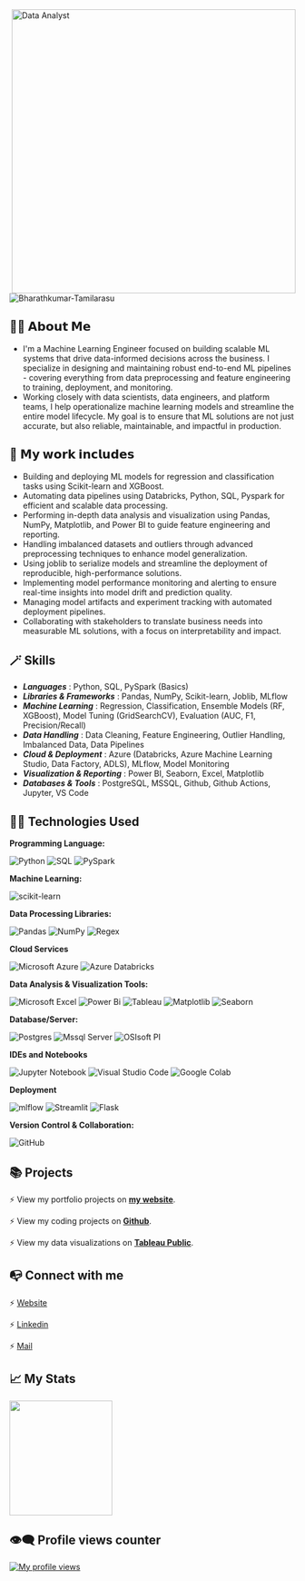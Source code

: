 <img align="right" alt="Data Analyst" width="500" src="https://github.com/Bharathkumar-Tamilarasu/Bharathkumar-Tamilarasu/blob/main/Data%20Science_1.gif">

<p align="left"> <img src="https://komarev.com/ghpvc/?username=bharathkumar-tamilarasu&label=Profile%20views&color=0e75b6&style=flat" alt="Bharathkumar-Tamilarasu" /> </p>

## 🙋‍♂️ 𝗔𝗯𝗼𝘂𝘁 𝗠𝗲
 
* I'm a Machine Learning Engineer focused on building scalable ML systems that drive data-informed decisions across the business. I specialize in designing and maintaining robust end-to-end ML pipelines - covering everything from data preprocessing and feature engineering to training, deployment, and monitoring.
* Working closely with data scientists, data engineers, and platform teams, I help operationalize machine learning models and streamline the entire model lifecycle. My goal is to ensure that ML solutions are not just accurate, but also reliable, maintainable, and impactful in production.

## 💼 𝗠𝘆 𝘄𝗼𝗿𝗸 𝗶𝗻𝗰𝗹𝘂𝗱𝗲𝘀

* Building and deploying ML models for regression and classification tasks using Scikit-learn and XGBoost.
* Automating data pipelines using Databricks, Python, SQL, Pyspark for efficient and scalable data processing.
* Performing in-depth data analysis and visualization using Pandas, NumPy, Matplotlib, and Power BI to guide feature engineering and reporting.
*  Handling imbalanced datasets and outliers through advanced preprocessing techniques to enhance model generalization.
*  Using joblib to serialize models and streamline the deployment of reproducible, high-performance solutions.
*  Implementing model performance monitoring and alerting to ensure real-time insights into model drift and prediction quality.
*  Managing model artifacts and experiment tracking with automated deployment pipelines.
*  Collaborating with stakeholders to translate business needs into measurable ML solutions, with a focus on interpretability and impact.

## 🪄 Skills

* ***Languages*** : Python, SQL, PySpark (Basics)
* ***Libraries & Frameworks*** : Pandas, NumPy, Scikit-learn, Joblib, MLflow
* ***Machine Learning*** : Regression, Classification, Ensemble Models (RF, XGBoost), Model Tuning (GridSearchCV), Evaluation (AUC, F1, Precision/Recall)
* ***Data Handling*** : Data Cleaning, Feature Engineering, Outlier Handling, Imbalanced Data, Data Pipelines
* ***Cloud & Deployment*** : Azure (Databricks, Azure Machine Learning Studio, Data Factory, ADLS), MLflow, Model Monitoring
* ***Visualization & Reporting*** : Power BI, Seaborn, Excel, Matplotlib
* ***Databases & Tools*** : PostgreSQL, MSSQL, Github, Github Actions, Jupyter, VS Code

## 👨‍💻  Technologies Used

**Programming Language:**

![Python](https://img.shields.io/badge/Python-3670A0?style=flat-square&logo=python&logoColor=ffdd54)
![SQL](https://img.shields.io/badge/SQL-07405E?style=flat-square&logo=sqlite&logoColor=white)
![PySpark](https://img.shields.io/badge/PySpark-e6e4e4?style=flat-square&logo=apachespark&logoColor=orange)

**Machine Learning:**

![scikit-learn](https://img.shields.io/badge/SciKit--Learn-%23F7931E.svg?style=flat-square&logo=scikit-learn&logoColor=white)

**Data Processing Libraries:**

![Pandas](https://img.shields.io/badge/Pandas-%23150458.svg?style=flat-square&logo=pandas&logoColor=white)
![NumPy](https://img.shields.io/badge/Numpy-%23013243.svg?style=flat-square&logo=numpy&logoColor=white)
![Regex](https://img.shields.io/badge/Regex-64029a.svg?style=flat-square&logo=python&logoColor=white)

**Cloud Services**

![Microsoft Azure](https://img.shields.io/badge/Microsoft%20Azure-0089D6?style=flat-square&logo=accusoft&logoColor=white)
![Azure Databricks](https://img.shields.io/badge/Azure%20Databricks-FF3621?style=flat-square&logo=Databricks&logoColor=white)

**Data Analysis & Visualization Tools:**

![Microsoft Excel](https://img.shields.io/badge/Microsoft_Excel-217346?style=flat-square&logo=googlesheets&logoColor=white)
![Power Bi](https://img.shields.io/badge/Power%20BI-F2C811?style=flat-square&logo=googleanalytics&logoColor=black)
![Tableau](https://img.shields.io/badge/Tableau-E97627?style=flat-square&logo=Tableau&logoColor=white)
![Matplotlib](https://img.shields.io/badge/Matplotlib-11557c.svg?style=flat-square&logo=plotly&logoColor=white)
![Seaborn](https://img.shields.io/badge/Seaborn-7db0bc.svg?style=flat-square&logo=pypi&logoColor=white)

**Database/Server:**

![Postgres](https://img.shields.io/badge/PostgreSQL-%23316192.svg?style=flat-square&logo=postgresql&logoColor=white)
![Mssql Server](https://img.shields.io/badge/Microsoft%20SQL%20Server-CC2927?style=flat-square&logo=zaim&logoColor=white)
![OSIsoft PI](https://img.shields.io/badge/-OSIsoft%20PI-0171bb?style=flat-square&logo=pinetwork&logoColor=white)

**IDEs and Notebooks**

![Jupyter Notebook](https://img.shields.io/badge/Jupyter-%23FA0F00.svg?style=flat-square&logo=jupyter&logoColor=white)
![Visual Studio Code](https://img.shields.io/badge/Visual%20Studio%20Code-0078d7.svg?style=flat-square&logo=visual-studio-code&logoColor=white)
![Google Colab](https://img.shields.io/badge/Google%20Colab-F9AB00?style=flat-square&logo=googlecolab&color=525252)

**Deployment**

![mlflow](https://img.shields.io/badge/MLflow-%23d9ead3.svg?style=flat-square&logo=mlflow&logoColor=blue)
![Streamlit](https://img.shields.io/badge/Streamlit-FF4B4B.svg?style=flat-square&logo=streamlit&logoColor=white)
![Flask](https://img.shields.io/badge/flask-%23000.svg?style=flat-square&logo=flask&logoColor=white)

**Version Control & Collaboration:**

![GitHub](https://img.shields.io/badge/GIThub-%23121011.svg?style=flat-square&logo=github&logoColor=white)


## 📚 Projects

⚡️ View my portfolio projects on [**my website**](https://www.datascienceportfol.io/bharathkumar_t).

⚡️ View my coding projects on [**Github**](https://github.com/Bharathkumar-Tamilarasu?tab=repositories).

⚡️ View my data visualizations on [**Tableau Public**](https://public.tableau.com/app/profile/bharathkumar.tamilarasu/vizzes).

## 📭 Connect with me

⚡️ [Website](https://www.datascienceportfol.io/bharathkumar_t)

⚡️ [Linkedin](https://www.linkedin.com/in/bharathkumartamilarasu/)

⚡️ [Mail](mailto:bharathkumar.t.17@gmail.com)
  

## 📈 My Stats

<div>
      <img style="zoom:100%" src=https://github-readme-stats.vercel.app/api?username=bharathkumar-tamilarasu&show_icons=true&theme=transparent height=202, width=60% />
</div>

## 👁️‍🗨️ Profile views counter 

[![My profile views](https://u8views.com/api/v1/github/profiles/7869344/views/day-week-month-total-count.svg)](https://u8views.com/github/bharathkumar-tamilarasu)

